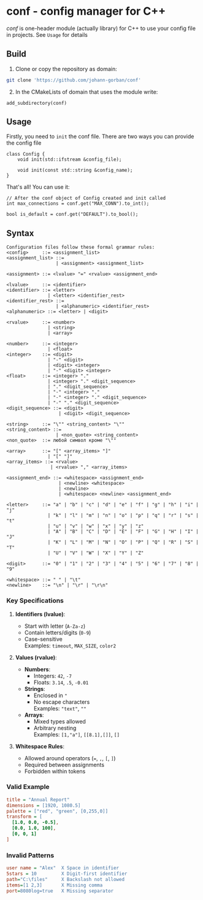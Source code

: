 # conf - config manager for C++

*conf* is one-header module (actually library) for C++ to use your config file in projects. See `Usage` for details 

## Build
1. Clone or copy the repository as domain:
```bash
git clone 'https://github.com/johann-gorban/conf'
```
2. In the CMakeLists of domain that uses the module write:
```
add_subdirectory(conf)
```


## Usage

Firstly, you need to `init` the conf file. There are two ways you can provide the config file
```
class Config {
    void init(std::ifstream &config_file);

    void init(const std::string &config_name);
}
```

That's all! You can use it:
```
// After the conf object of Config created and init called
int max_connections = conf.get("MAX_CONN").to_int();

bool is_default = conf.get("DEFAULT").to_bool();
```

## Syntax

```ebnf
Configuration files follow these formal grammar rules:
<config>     ::= <assignment_list>
<assignment_list> ::= 
                  | <assignment> <assignment_list>

<assignment> ::= <lvalue> "=" <rvalue> <assignment_end>

<lvalue>     ::= <identifier>
<identifier> ::= <letter> 
               | <letter> <identifier_rest>
<identifier_rest> ::= 
                  | <alphanumeric> <identifier_rest>
<alphanumeric> ::= <letter> | <digit>

<rvalue>     ::= <number> 
               | <string> 
               | <array>

<number>     ::= <integer> 
               | <float>
<integer>    ::= <digit> 
               | "-" <digit> 
               | <digit> <integer> 
               | "-" <digit> <integer>
<float>      ::= <integer> "." 
               | <integer> "." <digit_sequence>
               | "." <digit_sequence>
               | "-" <integer> "."
               | "-" <integer> "." <digit_sequence>
               | "-" "." <digit_sequence>
<digit_sequence> ::= <digit> 
                   | <digit> <digit_sequence>

<string>     ::= "\"" <string_content> "\""
<string_content> ::= 
                  | <non_quote> <string_content>
<non_quote>  ::= любой символ кроме "\""

<array>      ::= "[" <array_items> "]" 
               | "[" "]"
<array_items> ::= <rvalue> 
                | <rvalue> "," <array_items>

<assignment_end> ::= <whitespace> <assignment_end>
                   | <newline> <whitespace>
                   | <newline>
                   | <whitespace> <newline> <assignment_end>

<letter>     ::= "a" | "b" | "c" | "d" | "e" | "f" | "g" | "h" | "i" | "j" 
               | "k" | "l" | "m" | "n" | "o" | "p" | "q" | "r" | "s" | "t" 
               | "u" | "v" | "w" | "x" | "y" | "z" 
               | "A" | "B" | "C" | "D" | "E" | "F" | "G" | "H" | "I" | "J" 
               | "K" | "L" | "M" | "N" | "O" | "P" | "Q" | "R" | "S" | "T" 
               | "U" | "V" | "W" | "X" | "Y" | "Z"

<digit>      ::= "0" | "1" | "2" | "3" | "4" | "5" | "6" | "7" | "8" | "9"

<whitespace> ::= " " | "\t"
<newline>    ::= "\n" | "\r" | "\r\n"
```

### Key Specifications
1. **Identifiers (lvalue)**:
   - Start with letter (`A-Za-z`)
   - Contain letters/digits (`0-9`)
   - Case-sensitive  
   Examples: `timeout`, `MAX_SIZE`, `color2`

2. **Values (rvalue)**:
   - **Numbers**: 
     - Integers: `42`, `-7`
     - Floats: `3.14`, `.5`, `-0.01`
   - **Strings**: 
     - Enclosed in `"`
     - No escape characters  
     Examples: `"text"`, `""`
   - **Arrays**:
     - Mixed types allowed
     - Arbitrary nesting  
     Examples: `[1,"a"]`, `[[8.1],[]]`, `[]`

3. **Whitespace Rules**:
   - Allowed around operators (`=`, `,`, `[`, `]`)
   - Required between assignments
   - Forbidden within tokens

### Valid Example
```ini
title = "Annual Report"
dimensions = [1920, 1080.5]
palette = ["red", "green", [0,255,0]]
transform = [
  [1.0, 0.0, -0.5],
  [0.0, 1.0, 100],
  [0, 0, 1]
]
```

### Invalid Patterns
```ini
user name = "Alex"  X Space in identifier
5stars = 10         X Digit-first identifier
path="C:\files"     X Backslash not allowed
items=[1 2,3]       X Missing comma
port=8080log=true   X Missing separator
```
